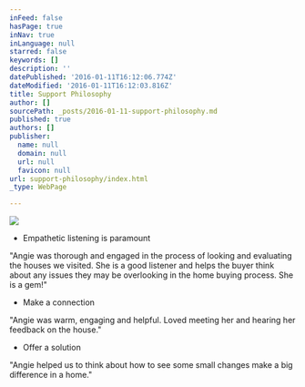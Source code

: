 ```yaml
---
inFeed: false
hasPage: true
inNav: true
inLanguage: null
starred: false
keywords: []
description: ''
datePublished: '2016-01-11T16:12:06.774Z'
dateModified: '2016-01-11T16:12:03.816Z'
title: Support Philosophy
author: []
sourcePath: _posts/2016-01-11-support-philosophy.md
published: true
authors: []
publisher:
  name: null
  domain: null
  url: null
  favicon: null
url: support-philosophy/index.html
_type: WebPage

---
```

![](https://the-grid-user-content.s3-us-west-2.amazonaws.com/8cfea550-36e6-4cf0-aad5-ab8a8f6b13fd.jpg)

* Empathetic listening is paramount

"Angie was thorough and engaged in the process of looking and evaluating the houses we visited. She is a good listener and helps the buyer think about any issues they may be overlooking in the home buying process. She is a gem!"

* Make a connection

"Angie was warm, engaging and helpful. Loved meeting her and hearing her feedback on the house."

* Offer a solution

"Angie helped us to think about how to see some small changes make a big difference in a home."